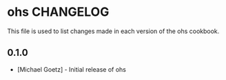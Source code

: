 ohs CHANGELOG
=============

This file is used to list changes made in each version of the ohs cookbook.

0.1.0
-----
- [Michael Goetz] - Initial release of ohs

